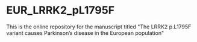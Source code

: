 # EUR_LRRK2_pL1795F
This is the online repository for the manuscript titled "The LRRK2 p.L1795F variant causes Parkinson’s disease in the European population"
